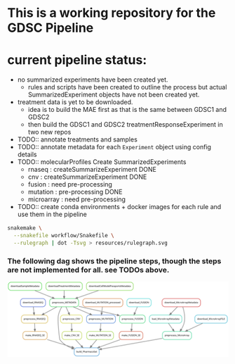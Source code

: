 # This is a working repository for the GDSC Pipeline


# current pipeline status:
- no summarized experiments have been created yet.
  - rules and scripts have been created to outline the process but actual SummarizedExperiment objects have not been created yet.
- treatment data is yet to be downloaded.
  - idea is to build the MAE first as that is the same between GDSC1 and GDSC2
  - then build the GDSC1 and GDSC2 treatmentResponseExperiment in two new repos
- TODO:: annotate treatments and samples
- TODO:: annotate metadata for each `Experiment` object using config details
- TODO:: molecularProfiles Create SummarizedExperiments
  - rnaseq : createSummarizeExperiment DONE
  - cnv : createSummarizeExperiment DONE
  - fusion : need pre-processing
  - mutation : pre-processing DONE
  - microarray : need pre-processing
- TODO:: create conda environments + docker images for each rule and use them in the pipeline
  

``` bash
snakemake \
  --snakefile workflow/Snakefile \
  --rulegraph | dot -Tsvg > resources/rulegraph.svg
```

### The following dag shows the pipeline steps, though the steps are not implemented for all. see TODOs above.
![pipeline status](resources/rulegraph.svg)
